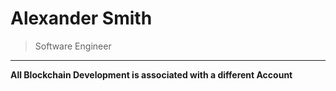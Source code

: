 # Alexander Smith

> Software Engineer

---

__All Blockchain Development is associated with a different Account__
